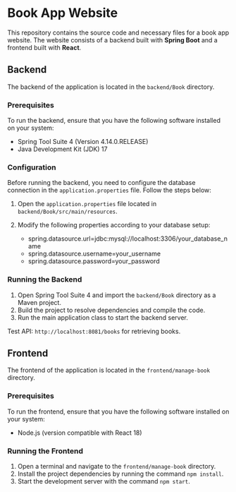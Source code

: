 # Book App Website

This repository contains the source code and necessary files for a book app website. The website consists of a backend built with **Spring Boot** and a frontend built with **React**.

## Backend

The backend of the application is located in the `backend/Book` directory.

### Prerequisites

To run the backend, ensure that you have the following software installed on your system:

- Spring Tool Suite 4 (Version 4.14.0.RELEASE)
- Java Development Kit (JDK) 17

### Configuration

Before running the backend, you need to configure the database connection in the `application.properties` file. Follow the steps below:

1. Open the `application.properties` file located in `backend/Book/src/main/resources`.
2. Modify the following properties according to your database setup:

   + spring.datasource.url=jdbc:mysql://localhost:3306/your_database_name
   + spring.datasource.username=your_username
   + spring.datasource.password=your_password

### Running the Backend

1. Open Spring Tool Suite 4 and import the `backend/Book` directory as a Maven project.
2. Build the project to resolve dependencies and compile the code.
3. Run the main application class to start the backend server.

Test API: `http://localhost:8081/books` for retrieving books. 

## Frontend

The frontend of the application is located in the `frontend/manage-book` directory. 

### Prerequisites

To run the frontend, ensure that you have the following software installed on your system:

- Node.js (version compatible with React 18)

### Running the Frontend

1. Open a terminal and navigate to the `frontend/manage-book` directory.
2. Install the project dependencies by running the command `npm install`.
3. Start the development server with the command `npm start`.


